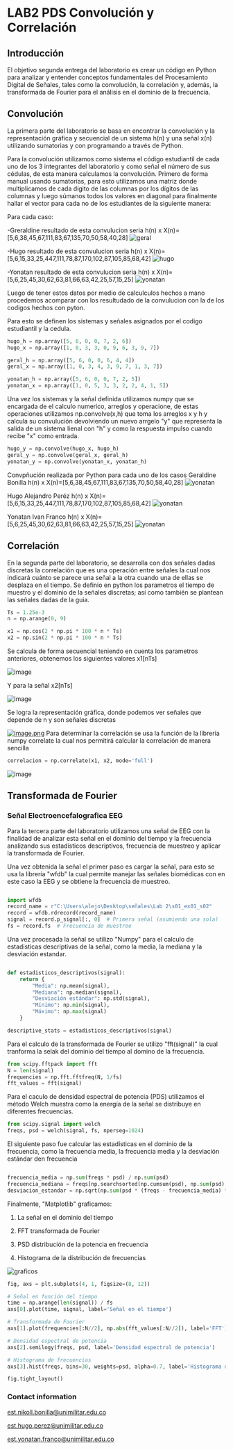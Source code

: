 # LAB2 PDS Convolución y Correlación 

## Introducción  
El objetivo segunda entrega del laboratorio es crear un código en Python para analizar y entender conceptos fundamentales del Procesamiento Digital de Señales, tales como la convolución, la correlación y, además, la transformada de Fourier para el análisis en el dominio de la frecuencia.

## Convolución 
La primera parte del laboratorio se basa en encontrar la convolución y la representación gráfica y secuencial de un sistema h(n) y una señal x(n) utilizando sumatorias y con programando a través de Python.

Para la convolución utilizamos como sistema el código estudiantil de cada uno de los 3 integrantes del laboratorio y  como señal el número de sus cédulas, de esta manera calculamos la convolución. Primero de forma manual usando sumatorias, para esto utilizamos una matriz donde multiplicamos de cada dígito de las columnas por los dígitos de las columnas y luego súmanos todos los valores en diagonal para finalmente hallar el vector para cada no de los estudiantes de la siguiente manera:

Para cada caso:

-Greraldine resultado de esta convulucion seria h(n) x X(n)=[5,6,38,45,67,111,83,67,135,70,50,58,40,28]
![geral](Convulucion.geral.png)


-Hugo resultado de esta convulucion seria h(n) x X(n)=[5,6,15,33,25,447,111,78,87,170,102,87,105,85,68,42]
![hugo](Convulucion.Hugo.png)


-Yonatan resultado de esta convulucion seria h(n) x X(n)=[5,6,25,45,30,62,63,81,66,63,42,25,57,15,25]
![yonatan](Convolucion.ivan.png)

Luego de tener estos datos por medio de calculculos hechos a mano procedemos acomparar con los resultudado de la convulucion  con la de los codigos hechos con pyton. 

Para esto se definen los sistemas y señales asignados por el codigo estudiantil y la cedula.

```python
hugo_h = np.array([5, 6, 0, 0, 7, 2, 6])
hugo_x = np.array([1, 0, 3, 3, 0, 9, 6, 3, 9, 7])

geral_h = np.array([5, 6, 0, 0, 6, 4, 4])
geral_x = np.array([1, 0, 3, 4, 3, 9, 7, 1, 3, 7])

yonatan_h = np.array([5, 6, 0, 0, 7, 2, 5])
yonatan_x = np.array([1, 0, 5, 3, 3, 2, 2, 4, 1, 5])
```

Una vez los sistemas y la señal definida utilizamos numpy que se encargada de el calculo numerico, arreglos y operacione, de estas operaciones utilizamos np.convolve(x,h) que toma los arreglos x y h y calcula su convulución devolviendo un nuevo arrgelo "y" que representa la salida de un sistema lienal con "h" y como la respuesta impulso cuando recibe "x" como entrada.

```python
hugo_y = np.convolve(hugo_x, hugo_h)
geral_y = np.convolve(geral_x, geral_h)
yonatan_y = np.convolve(yonatan_x, yonatan_h) 
```

Convpñución realizada por Python para cada uno de los casos 
Geraldine Bonilla h(n) x X(n)=[5,6,38,45,67,111,83,67,135,70,50,58,40,28]
![yonatan](Conv.py.g.png)

Hugo Alejandro Peréz h(n) x X(n)=[5,6,15,33,25,447,111,78,87,170,102,87,105,85,68,42]
![yonatan](Conv.py.h.png)

Yonatan Ivan Franco h(n) x X(n)=[5,6,25,45,30,62,63,81,66,63,42,25,57,15,25]
![yonatan](Conv.py.y.png)

## Correlación 
En la segunda parte del laboratorio, se desarrolla con dos señales dadas  discretas la correlación que es una operación entre señales la cual nos indicará cuánto se parece una señal a la otra cuando una de ellas se desplaza en el tiempo. 
Se definio en python los parametros el tiempo de muestro y el dominio de la señales discretas; así como también se plantean las señales dadas de la guia.

 ```python
Ts = 1.25e-3  
n = np.arange(0, 9)  

x1 = np.cos(2 * np.pi * 100 * n * Ts)
x2 = np.sin(2 * np.pi * 100 * n * Ts)
```
Se calcula de forma secuencial teniendo en cuenta los parametros anteriores, obtenemos los siguientes valores x1[nTs]

![image](https://github.com/user-attachments/assets/0533666d-699d-4f96-95be-d6a0e7a7a08c)

Y para la señal x2[nTs] 

![image](https://github.com/user-attachments/assets/089943fd-4c79-4915-b2c0-0f133172c348)

Se logra la representación gráfica, donde podemos ver señales que depende de n y son señales discretas 

[![image.png](https://i.postimg.cc/4ND1FrvX/image.png)](https://postimg.cc/JGQJsYdF)
Para determinar la correlación se usa la función de la libreria numpy correlate la cual nos permitirá calcular la correlación de manera sencilla
```python
correlacion = np.correlate(x1, x2, mode='full')
```



![image](https://github.com/user-attachments/assets/3ad2366e-e8bc-40d3-a6dc-4fc2b5312e5a)



## Transformada de Fourier 
###  Señal Electroencefalografica EEG
Para la tercera parte del laboratorio utilizamos una señal de EEG con la finalidad de analizar esta señal en el dominio del tiempo y la frecuencia analizando sus estadísticos descriptivos, frecuencia de muestreo y aplicar la transformada de Fourier. 



Una vez obtenida la señal el primer paso es cargar la señal, para esto se usa la librería "wfdb" la cual permite manejar las señales biomédicas con en este caso la EEG y se obtiene la frecuencia de muestreo.

```python

import wfdb
record_name = r"C:\Users\alejo\Desktop\señales\Lab 2\s01_ex01_s02"
record = wfdb.rdrecord(record_name)
signal = record.p_signal[:, 0]  # Primera señal (asumiendo una sola)
fs = record.fs  # Frecuencia de muestreo

```
Una vez procesada la señal se utilizo  "Numpy" para el calculo de estadisticas descriptivas de la señal, como la media, la mediana y la desviación estandar.
```python

def estadisticos_descriptivos(signal):
    return {
        "Media": np.mean(signal),
        "Mediana": np.median(signal),
        "Desviación estándar": np.std(signal),
        "Mínimo": np.min(signal),
        "Máximo": np.max(signal)
    }

descriptive_stats = estadisticos_descriptivos(signal)

```
Para el calculo de la transformada de Fourier se utilizo "fft(signal)" la cual tranforma la selak del dominio del tiempo al domino de la frecuencia.

```python
from scipy.fftpack import fft
N = len(signal)
frequencies = np.fft.fftfreq(N, 1/fs)
fft_values = fft(signal)
```

Para el caculo de densidad espectral de potencia (PDS) utilizamos el método Welch muestra como la energía de la señal se distribuye en diferentes frecuencias. 

```python
from scipy.signal import welch
freqs, psd = welch(signal, fs, nperseg=1024)

```
El siguiente paso fue calcular las estadísticas en el dominio de la frecuencia, como la frecuencia media, la frecuencia media y la desviación estándar den frecuencia
```python

frecuencia_media = np.sum(freqs * psd) / np.sum(psd)
frecuencia_mediana = freqs[np.searchsorted(np.cumsum(psd), np.sum(psd) / 2)]
desviacion_estandar = np.sqrt(np.sum(psd * (freqs - frecuencia_media) ** 2) / np.sum(psd))
```


Finalmente, "Matplotlib"  graficamos:
 1) La señal en el dominio del tiempo

 2) FFT transformada de Fourier

 3) PSD distribución de la potencia en frecuencia

 4) Histograma de la distribución de  frecuencias
    
![graficos](graficos.jpeg)

```python
fig, axs = plt.subplots(4, 1, figsize=(8, 12))

# Señal en función del tiempo
time = np.arange(len(signal)) / fs
axs[0].plot(time, signal, label='Señal en el tiempo')

# Transformada de Fourier
axs[1].plot(frequencies[:N//2], np.abs(fft_values[:N//2]), label='FFT')

# Densidad espectral de potencia
axs[2].semilogy(freqs, psd, label='Densidad espectral de potencia')

# Histograma de frecuencias
axs[3].hist(freqs, bins=30, weights=psd, alpha=0.7, label='Histograma de frecuencias')

fig.tight_layout()

```


### Contact information
est.nikoll.bonilla@unimilitar.edu.co

est.hugo.perez@unimilitar.edu.co

est.yonatan.franco@unimilitar.edu.co
